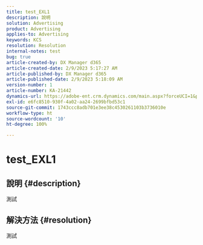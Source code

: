 ```yaml
---
title: test_EXL1
description: 說明
solution: Advertising
product: Advertising
applies-to: Advertising
keywords: KCS
resolution: Resolution
internal-notes: test
bug: true
article-created-by: DX Manager d365
article-created-date: 2/9/2023 5:17:27 AM
article-published-by: DX Manager d365
article-published-date: 2/9/2023 5:18:09 AM
version-number: 1
article-number: KA-21442
dynamics-url: https://adobe-ent.crm.dynamics.com/main.aspx?forceUCI=1&pagetype=entityrecord&etn=knowledgearticle&id=c91ead09-39a8-ed11-aad1-6045bd0061cb
exl-id: e6fc8510-930f-4a02-aa24-2699bfbd53c1
source-git-commit: 1743ccc8adb701e3ee38c4530261103b3736010e
workflow-type: ht
source-wordcount: '10'
ht-degree: 100%

---
```


# test_EXL1

## 說明 {#description}

測試

## 解決方法 {#resolution}


測試
